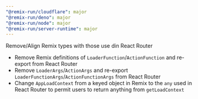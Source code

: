 ```yaml
---
"@remix-run/cloudflare": major
"@remix-run/deno": major
"@remix-run/node": major
"@remix-run/server-runtime": major
---
```


 Remove/Align Remix types with those use din React Router

* Remove Remix definitions of `LoaderFunction`/`ActionFunction` and re-export from React Router
* Remove `LoaderArgs`/`ActionArgs` and re-export `LoaderFunctionArgs`/`ActionFunctionArgs`  from React Router
* Change `AppLoadContext` from a keyed object in Remix to the `any` used in React Router to permit users to return anything from `getLoadContext`
